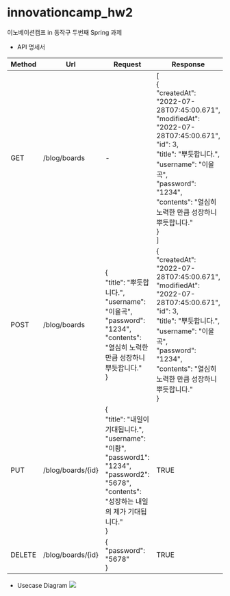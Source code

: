 # innovationcamp_hw2
이노베이션캠프 in 동작구 두번째 Spring 과제

- API 명세서

| Method | Url               | Request                                                                                                                                   | Response                                                                                                                                                                                                                         |
| ------ | ----------------- | ----------------------------------------------------------------------------------------------------------------------------------------- | -------------------------------------------------------------------------------------------------------------------------------------------------------------------------------------------------------------------------------- |
| GET    | /blog/boards      | \-                                                                                                                                        | \[<br>{<br>"createdAt": "2022-07-28T07:45:00.671",<br>"modifiedAt": "2022-07-28T07:45:00.671",<br>"id": 3,<br>"title": "뿌듯합니다.",<br>"username": "이율곡",<br>"password": "1234",<br>"contents": "열심히 노력한 만큼 성장하니 뿌듯합니다."<br>}<br>\] |
| POST   | /blog/boards      | {<br>"title": "뿌듯합니다.",<br>"username": "이율곡",<br>"password": "1234",<br>"contents": "열심히 노력한 만큼 성장하니 뿌듯합니다."<br>}                         | {<br>"createdAt": "2022-07-28T07:45:00.671",<br>"modifiedAt": "2022-07-28T07:45:00.671",<br>"id": 3,<br>"title": "뿌듯합니다.",<br>"username": "이율곡",<br>"password": "1234",<br>"contents": "열심히 노력한 만큼 성장하니 뿌듯합니다."<br>}             |
| PUT    | /blog/boards/{id} | {<br>"title": "내일이 기대됩니다.",<br>"username": "이황",<br>"password1": "1234",<br>"password2": "5678",<br>"contents": "성장하는 내일의 제가 기대됩니다."<br>} | TRUE                                                                                                                                                                                                                             |
| DELETE | /blog/boards/{id} | {<br>"password": "5678"<br>}                                                                                                              | TRUE                                                                                                                                                                                                                             |

- Usecase Diagram
![](https://i.imgur.com/JcWjNZP.jpg)
